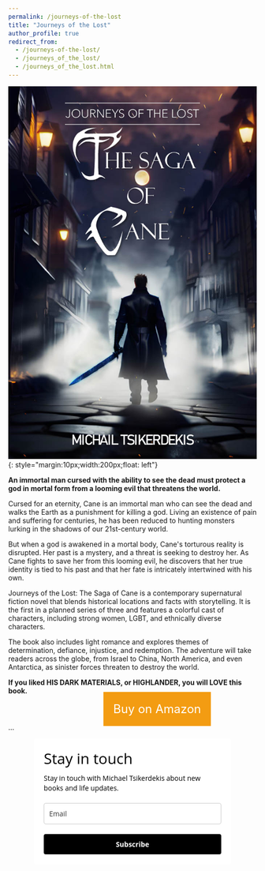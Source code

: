 ```yaml
---
permalink: /journeys-of-the-lost
title: "Journeys of the Lost"
author_profile: true
redirect_from:
  - /journeys-of-the-lost/
  - /journeys_of_the_lost/
  - /journeys_of_the_lost.html
---
```


![image](/images/Cover1024_1.jpg){: style="margin:10px;width:200px;float: left"}

**An immortal man cursed with the ability to see the dead must protect a god in mortal form from a looming evil that threatens the world.**

Cursed for an eternity, Cane is an immortal man who can see the dead and walks the Earth as a punishment for killing a god. Living an existence of pain and suffering for centuries, he has been reduced to hunting monsters lurking in the shadows of our 21st-century world.

But when a god is awakened in a mortal body, Cane's torturous reality is disrupted. Her past is a mystery, and a threat is seeking to destroy her. As Cane fights to save her from this looming evil, he discovers that her true identity is tied to his past and that her fate is intricately intertwined with his own.

Journeys of the Lost: The Saga of Cane is a contemporary supernatural fiction novel that blends historical locations and facts with storytelling. It is the first in a planned series of three and features a colorful cast of characters, including strong women, LGBT, and ethnically diverse characters.

The book also includes light romance and explores themes of determination, defiance, injustice, and redemption. The adventure will take readers across the globe, from Israel to China, North America, and even Antarctica, as sinister forces threaten to destroy the world.

**If you liked HIS DARK MATERIALS, or HIGHLANDER, you will LOVE this book.**

<center> 
 
  <style>
  .button-three{
  text-align: center;
  cursor: pointer;
  font-size:24px;
  margin: 0 0 0 100px;
    }
   /*Button Three*/
.button-three {
    position: relative;
    background-color: #f39c12;
    border: none;
    padding: 20px;
    width: 200px;
    text-align: center;
    -webkit-transition-duration: 0.4s; /* Safari */
    transition-duration: 0.4s;
    text-decoration: none;
    overflow: hidden;
    color: #ffffff;
}

.button-three:hover{
   background:#fff;
   box-shadow:0px 2px 10px 5px #97B1BF;
   color:#000;
}

.button-three:after {
    content: "";
    background: #f1c40f;
    display: block;
    position: absolute;
    padding-top: 300%;
    padding-left: 350%;
    margin-left: -20px !important;
    margin-top: -120%;
    opacity: 0;
    transition: all 0.8s
}

.button-three:active:after {
    padding: 0;
    margin: 0;
    opacity: 1;
    transition: 0s
}
  </style>
  <a class="button-three" href="https://www.amazon.com/dp/B0C2BTGC1N" target="_blank">Buy on Amazon</a>
</center>


...


<!-- <style type="text/css">@import url("https://assets.mlcdn.com/fonts.css?version=1680519");</style> -->

<style type="text/css"> /* LOADER */ .ml-form-embedSubmitLoad { display: inline-block; width: 20px; height: 20px; } .g-recaptcha { transform: scale(1); -webkit-transform: scale(1); transform-origin: 0 0; -webkit-transform-origin: 0 0; height: ; } .sr-only { position: absolute; width: 1px; height: 1px; padding: 0; margin: -1px; overflow: hidden; clip: rect(0,0,0,0); border: 0; } .ml-form-embedSubmitLoad:after { content: " "; display: block; width: 11px; height: 11px; margin: 1px; border-radius: 50%; border: 4px solid #fff; border-color: #ffffff #ffffff #ffffff transparent; animation: ml-form-embedSubmitLoad 1.2s linear infinite; } @keyframes ml-form-embedSubmitLoad { 0% { transform: rotate(0deg); } 100% { transform: rotate(360deg); } } #mlb2-4459234.ml-form-embedContainer { box-sizing: border-box; display: table; margin: 0 auto; position: static; width: 100% !important; } #mlb2-4459234.ml-form-embedContainer h4, #mlb2-4459234.ml-form-embedContainer p, #mlb2-4459234.ml-form-embedContainer span, #mlb2-4459234.ml-form-embedContainer button { text-transform: none !important; letter-spacing: normal !important; } #mlb2-4459234.ml-form-embedContainer .ml-form-embedWrapper { background-color: #ffffff; border-width: 0px; border-color: transparent; border-radius: 4px; border-style: solid; box-sizing: border-box; display: inline-block !important; margin: 0; padding: 0; position: relative; } #mlb2-4459234.ml-form-embedContainer .ml-form-embedWrapper.embedPopup, #mlb2-4459234.ml-form-embedContainer .ml-form-embedWrapper.embedDefault { width: 400px; } #mlb2-4459234.ml-form-embedContainer .ml-form-embedWrapper.embedForm { max-width: 400px; width: 100%; } #mlb2-4459234.ml-form-embedContainer .ml-form-align-left { text-align: left; } #mlb2-4459234.ml-form-embedContainer .ml-form-align-center { text-align: center; } #mlb2-4459234.ml-form-embedContainer .ml-form-align-default { display: table-cell !important; vertical-align: middle !important; text-align: center !important; } #mlb2-4459234.ml-form-embedContainer .ml-form-align-right { text-align: right; } #mlb2-4459234.ml-form-embedContainer .ml-form-embedWrapper .ml-form-embedHeader img { border-top-left-radius: 4px; border-top-right-radius: 4px; height: auto; margin: 0 auto !important; max-width: 100%; width: undefinedpx; } #mlb2-4459234.ml-form-embedContainer .ml-form-embedWrapper .ml-form-embedBody, #mlb2-4459234.ml-form-embedContainer .ml-form-embedWrapper .ml-form-successBody { padding: 20px 20px 0 20px; } #mlb2-4459234.ml-form-embedContainer .ml-form-embedWrapper .ml-form-embedBody.ml-form-embedBodyHorizontal { padding-bottom: 0; } #mlb2-4459234.ml-form-embedContainer .ml-form-embedWrapper .ml-form-embedBody .ml-form-embedContent, #mlb2-4459234.ml-form-embedContainer .ml-form-embedWrapper .ml-form-successBody .ml-form-successContent { text-align: left; margin: 0 0 20px 0; } #mlb2-4459234.ml-form-embedContainer .ml-form-embedWrapper .ml-form-embedBody .ml-form-embedContent h4, #mlb2-4459234.ml-form-embedContainer .ml-form-embedWrapper .ml-form-successBody .ml-form-successContent h4 { color: #000000; font-family: 'Open Sans', Arial, Helvetica, sans-serif; font-size: 30px; font-weight: 400; margin: 0 0 10px 0; text-align: left; word-break: break-word; } #mlb2-4459234.ml-form-embedContainer .ml-form-embedWrapper .ml-form-embedBody .ml-form-embedContent p, #mlb2-4459234.ml-form-embedContainer .ml-form-embedWrapper .ml-form-successBody .ml-form-successContent p { color: #000000; font-family: 'Open Sans', Arial, Helvetica, sans-serif; font-size: 14px; font-weight: 400; line-height: 20px; margin: 0 0 10px 0; text-align: left; } #mlb2-4459234.ml-form-embedContainer .ml-form-embedWrapper .ml-form-embedBody .ml-form-embedContent ul, #mlb2-4459234.ml-form-embedContainer .ml-form-embedWrapper .ml-form-embedBody .ml-form-embedContent ol, #mlb2-4459234.ml-form-embedContainer .ml-form-embedWrapper .ml-form-successBody .ml-form-successContent ul, #mlb2-4459234.ml-form-embedContainer .ml-form-embedWrapper .ml-form-successBody .ml-form-successContent ol { color: #000000; font-family: 'Open Sans', Arial, Helvetica, sans-serif; font-size: 14px; } #mlb2-4459234.ml-form-embedContainer .ml-form-embedWrapper .ml-form-embedBody .ml-form-embedContent ol ol, #mlb2-4459234.ml-form-embedContainer .ml-form-embedWrapper .ml-form-successBody .ml-form-successContent ol ol { list-style-type: lower-alpha; } #mlb2-4459234.ml-form-embedContainer .ml-form-embedWrapper .ml-form-embedBody .ml-form-embedContent ol ol ol, #mlb2-4459234.ml-form-embedContainer .ml-form-embedWrapper .ml-form-successBody .ml-form-successContent ol ol ol { list-style-type: lower-roman; } #mlb2-4459234.ml-form-embedContainer .ml-form-embedWrapper .ml-form-embedBody .ml-form-embedContent p a, #mlb2-4459234.ml-form-embedContainer .ml-form-embedWrapper .ml-form-successBody .ml-form-successContent p a { color: #000000; text-decoration: underline; } #mlb2-4459234.ml-form-embedContainer .ml-form-embedWrapper .ml-block-form .ml-field-group { text-align: left!important; } #mlb2-4459234.ml-form-embedContainer .ml-form-embedWrapper .ml-block-form .ml-field-group label { margin-bottom: 5px; color: #333333; font-size: 14px; font-family: 'Open Sans', Arial, Helvetica, sans-serif; font-weight: bold; font-style: normal; text-decoration: none;; display: inline-block; line-height: 20px; } #mlb2-4459234.ml-form-embedContainer .ml-form-embedWrapper .ml-form-embedBody .ml-form-embedContent p:last-child, #mlb2-4459234.ml-form-embedContainer .ml-form-embedWrapper .ml-form-successBody .ml-form-successContent p:last-child { margin: 0; } #mlb2-4459234.ml-form-embedContainer .ml-form-embedWrapper .ml-form-embedBody form { margin: 0; width: 100%; } #mlb2-4459234.ml-form-embedContainer .ml-form-embedWrapper .ml-form-embedBody .ml-form-formContent, #mlb2-4459234.ml-form-embedContainer .ml-form-embedWrapper .ml-form-embedBody .ml-form-checkboxRow { margin: 0 0 20px 0; width: 100%; } #mlb2-4459234.ml-form-embedContainer .ml-form-embedWrapper .ml-form-embedBody .ml-form-checkboxRow { float: left; } #mlb2-4459234.ml-form-embedContainer .ml-form-embedWrapper .ml-form-embedBody .ml-form-formContent.horozintalForm { margin: 0; padding: 0 0 20px 0; width: 100%; height: auto; float: left; } #mlb2-4459234.ml-form-embedContainer .ml-form-embedWrapper .ml-form-embedBody .ml-form-fieldRow { margin: 0 0 10px 0; width: 100%; } #mlb2-4459234.ml-form-embedContainer .ml-form-embedWrapper .ml-form-embedBody .ml-form-fieldRow.ml-last-item { margin: 0; } #mlb2-4459234.ml-form-embedContainer .ml-form-embedWrapper .ml-form-embedBody .ml-form-fieldRow.ml-formfieldHorizintal { margin: 0; } #mlb2-4459234.ml-form-embedContainer .ml-form-embedWrapper .ml-form-embedBody .ml-form-fieldRow input { background-color: #ffffff !important; color: #333333 !important; border-color: #cccccc; border-radius: 4px !important; border-style: solid !important; border-width: 1px !important; font-family: 'Open Sans', Arial, Helvetica, sans-serif; font-size: 14px !important; height: auto; line-height: 21px !important; margin-bottom: 0; margin-top: 0; margin-left: 0; margin-right: 0; padding: 10px 10px !important; width: 100% !important; box-sizing: border-box !important; max-width: 100% !important; } #mlb2-4459234.ml-form-embedContainer .ml-form-embedWrapper .ml-form-embedBody .ml-form-fieldRow input::-webkit-input-placeholder, #mlb2-4459234.ml-form-embedContainer .ml-form-embedWrapper .ml-form-embedBody .ml-form-horizontalRow input::-webkit-input-placeholder { color: #333333; } #mlb2-4459234.ml-form-embedContainer .ml-form-embedWrapper .ml-form-embedBody .ml-form-fieldRow input::-moz-placeholder, #mlb2-4459234.ml-form-embedContainer .ml-form-embedWrapper .ml-form-embedBody .ml-form-horizontalRow input::-moz-placeholder { color: #333333; } #mlb2-4459234.ml-form-embedContainer .ml-form-embedWrapper .ml-form-embedBody .ml-form-fieldRow input:-ms-input-placeholder, #mlb2-4459234.ml-form-embedContainer .ml-form-embedWrapper .ml-form-embedBody .ml-form-horizontalRow input:-ms-input-placeholder { color: #333333; } #mlb2-4459234.ml-form-embedContainer .ml-form-embedWrapper .ml-form-embedBody .ml-form-fieldRow input:-moz-placeholder, #mlb2-4459234.ml-form-embedContainer .ml-form-embedWrapper .ml-form-embedBody .ml-form-horizontalRow input:-moz-placeholder { color: #333333; } #mlb2-4459234.ml-form-embedContainer .ml-form-embedWrapper .ml-form-embedBody .ml-form-fieldRow textarea, #mlb2-4459234.ml-form-embedContainer .ml-form-embedWrapper .ml-form-embedBody .ml-form-horizontalRow textarea { background-color: #ffffff !important; color: #333333 !important; border-color: #cccccc; border-radius: 4px !important; border-style: solid !important; border-width: 1px !important; font-family: 'Open Sans', Arial, Helvetica, sans-serif; font-size: 14px !important; height: auto; line-height: 21px !important; margin-bottom: 0; margin-top: 0; padding: 10px 10px !important; width: 100% !important; box-sizing: border-box !important; max-width: 100% !important; } #mlb2-4459234.ml-form-embedContainer .ml-form-embedWrapper .ml-form-embedBody .ml-form-fieldRow .custom-radio .custom-control-label::before, #mlb2-4459234.ml-form-embedContainer .ml-form-embedWrapper .ml-form-embedBody .ml-form-horizontalRow .custom-radio .custom-control-label::before, #mlb2-4459234.ml-form-embedContainer .ml-form-embedWrapper .ml-form-embedBody .ml-form-fieldRow .custom-checkbox .custom-control-label::before, #mlb2-4459234.ml-form-embedContainer .ml-form-embedWrapper .ml-form-embedBody .ml-form-horizontalRow .custom-checkbox .custom-control-label::before, #mlb2-4459234.ml-form-embedContainer .ml-form-embedWrapper .ml-form-embedBody .ml-form-embedPermissions .ml-form-embedPermissionsOptionsCheckbox .label-description::before, #mlb2-4459234.ml-form-embedContainer .ml-form-embedWrapper .ml-form-embedBody .ml-form-interestGroupsRow .ml-form-interestGroupsRowCheckbox .label-description::before, #mlb2-4459234.ml-form-embedContainer .ml-form-embedWrapper .ml-form-embedBody .ml-form-checkboxRow .label-description::before { border-color: #cccccc!important; background-color: #ffffff!important; } #mlb2-4459234.ml-form-embedContainer .ml-form-embedWrapper .ml-form-embedBody .ml-form-fieldRow input.custom-control-input[type="checkbox"]{ box-sizing: border-box; padding: 0; position: absolute; z-index: -1; opacity: 0; margin-top: 5px; margin-left: -1.5rem; overflow: visible; } #mlb2-4459234.ml-form-embedContainer .ml-form-embedWrapper .ml-form-embedBody .ml-form-fieldRow .custom-checkbox .custom-control-label::before, #mlb2-4459234.ml-form-embedContainer .ml-form-embedWrapper .ml-form-embedBody .ml-form-horizontalRow .custom-checkbox .custom-control-label::before, #mlb2-4459234.ml-form-embedContainer .ml-form-embedWrapper .ml-form-embedBody .ml-form-embedPermissions .ml-form-embedPermissionsOptionsCheckbox .label-description::before, #mlb2-4459234.ml-form-embedContainer .ml-form-embedWrapper .ml-form-embedBody .ml-form-interestGroupsRow .ml-form-interestGroupsRowCheckbox .label-description::before, #mlb2-4459234.ml-form-embedContainer .ml-form-embedWrapper .ml-form-embedBody .ml-form-checkboxRow .label-description::before { border-radius: 4px!important; } #mlb2-4459234.ml-form-embedContainer .ml-form-embedWrapper .ml-form-embedBody .ml-form-checkboxRow input[type=checkbox]:checked~.label-description::after, #mlb2-4459234.ml-form-embedContainer .ml-form-embedWrapper .ml-form-embedBody .ml-form-embedPermissions .ml-form-embedPermissionsOptionsCheckbox input[type=checkbox]:checked~.label-description::after, #mlb2-4459234.ml-form-embedContainer .ml-form-embedWrapper .ml-form-embedBody .ml-form-fieldRow .custom-checkbox .custom-control-input:checked~.custom-control-label::after, #mlb2-4459234.ml-form-embedContainer .ml-form-embedWrapper .ml-form-embedBody .ml-form-horizontalRow .custom-checkbox .custom-control-input:checked~.custom-control-label::after, #mlb2-4459234.ml-form-embedContainer .ml-form-embedWrapper .ml-form-embedBody .ml-form-interestGroupsRow .ml-form-interestGroupsRowCheckbox input[type=checkbox]:checked~.label-description::after { background-image: url("data:image/svg+xml,%3csvg xmlns='http://www.w3.org/2000/svg' viewBox='0 0 8 8'%3e%3cpath fill='%23fff' d='M6.564.75l-3.59 3.612-1.538-1.55L0 4.26 2.974 7.25 8 2.193z'/%3e%3c/svg%3e"); } #mlb2-4459234.ml-form-embedContainer .ml-form-embedWrapper .ml-form-embedBody .ml-form-fieldRow .custom-radio .custom-control-input:checked~.custom-control-label::after, #mlb2-4459234.ml-form-embedContainer .ml-form-embedWrapper .ml-form-embedBody .ml-form-fieldRow .custom-radio .custom-control-input:checked~.custom-control-label::after { background-image: url("data:image/svg+xml,%3csvg xmlns='http://www.w3.org/2000/svg' viewBox='-4 -4 8 8'%3e%3ccircle r='3' fill='%23fff'/%3e%3c/svg%3e"); } #mlb2-4459234.ml-form-embedContainer .ml-form-embedWrapper .ml-form-embedBody .ml-form-fieldRow .custom-radio .custom-control-input:checked~.custom-control-label::before, #mlb2-4459234.ml-form-embedContainer .ml-form-embedWrapper .ml-form-embedBody .ml-form-horizontalRow .custom-radio .custom-control-input:checked~.custom-control-label::before, #mlb2-4459234.ml-form-embedContainer .ml-form-embedWrapper .ml-form-embedBody .ml-form-fieldRow .custom-checkbox .custom-control-input:checked~.custom-control-label::before, #mlb2-4459234.ml-form-embedContainer .ml-form-embedWrapper .ml-form-embedBody .ml-form-horizontalRow .custom-checkbox .custom-control-input:checked~.custom-control-label::before, #mlb2-4459234.ml-form-embedContainer .ml-form-embedWrapper .ml-form-embedBody .ml-form-embedPermissions .ml-form-embedPermissionsOptionsCheckbox input[type=checkbox]:checked~.label-description::before, #mlb2-4459234.ml-form-embedContainer .ml-form-embedWrapper .ml-form-embedBody .ml-form-interestGroupsRow .ml-form-interestGroupsRowCheckbox input[type=checkbox]:checked~.label-description::before, #mlb2-4459234.ml-form-embedContainer .ml-form-embedWrapper .ml-form-embedBody .ml-form-checkboxRow input[type=checkbox]:checked~.label-description::before { border-color: #000000!important; background-color: #000000!important; color: #ffffff!important; } #mlb2-4459234.ml-form-embedContainer .ml-form-embedWrapper .ml-form-embedBody .ml-form-fieldRow .custom-radio .custom-control-label::before, #mlb2-4459234.ml-form-embedContainer .ml-form-embedWrapper .ml-form-embedBody .ml-form-horizontalRow .custom-radio .custom-control-label::before, #mlb2-4459234.ml-form-embedContainer .ml-form-embedWrapper .ml-form-embedBody .ml-form-fieldRow .custom-radio .custom-control-label::after, #mlb2-4459234.ml-form-embedContainer .ml-form-embedWrapper .ml-form-embedBody .ml-form-horizontalRow .custom-radio .custom-control-label::after, #mlb2-4459234.ml-form-embedContainer .ml-form-embedWrapper .ml-form-embedBody .ml-form-fieldRow .custom-checkbox .custom-control-label::before, #mlb2-4459234.ml-form-embedContainer .ml-form-embedWrapper .ml-form-embedBody .ml-form-fieldRow .custom-checkbox .custom-control-label::after, #mlb2-4459234.ml-form-embedContainer .ml-form-embedWrapper .ml-form-embedBody .ml-form-horizontalRow .custom-checkbox .custom-control-label::before, #mlb2-4459234.ml-form-embedContainer .ml-form-embedWrapper .ml-form-embedBody .ml-form-horizontalRow .custom-checkbox .custom-control-label::after { top: 2px; box-sizing: border-box; } #mlb2-4459234.ml-form-embedContainer .ml-form-embedWrapper .ml-form-embedBody .ml-form-embedPermissions .ml-form-embedPermissionsOptionsCheckbox .label-description::before, #mlb2-4459234.ml-form-embedContainer .ml-form-embedWrapper .ml-form-embedBody .ml-form-embedPermissions .ml-form-embedPermissionsOptionsCheckbox .label-description::after, #mlb2-4459234.ml-form-embedContainer .ml-form-embedWrapper .ml-form-embedBody .ml-form-checkboxRow .label-description::before, #mlb2-4459234.ml-form-embedContainer .ml-form-embedWrapper .ml-form-embedBody .ml-form-checkboxRow .label-description::after { top: 0px!important; box-sizing: border-box!important; } #mlb2-4459234.ml-form-embedContainer .ml-form-embedWrapper .ml-form-embedBody .ml-form-checkboxRow .label-description::before, #mlb2-4459234.ml-form-embedContainer .ml-form-embedWrapper .ml-form-embedBody .ml-form-checkboxRow .label-description::after { top: 0px!important; box-sizing: border-box!important; } #mlb2-4459234.ml-form-embedContainer .ml-form-embedWrapper .ml-form-embedBody .ml-form-interestGroupsRow .ml-form-interestGroupsRowCheckbox .label-description::after { top: 0px!important; box-sizing: border-box!important; position: absolute; left: -1.5rem; display: block; width: 1rem; height: 1rem; content: ""; } #mlb2-4459234.ml-form-embedContainer .ml-form-embedWrapper .ml-form-embedBody .ml-form-interestGroupsRow .ml-form-interestGroupsRowCheckbox .label-description::before { top: 0px!important; box-sizing: border-box!important; } #mlb2-4459234.ml-form-embedContainer .ml-form-embedWrapper .ml-form-embedBody .custom-control-label::before { position: absolute; top: 4px; left: -1.5rem; display: block; width: 16px; height: 16px; pointer-events: none; content: ""; background-color: #ffffff; border: #adb5bd solid 1px; border-radius: 50%; } #mlb2-4459234.ml-form-embedContainer .ml-form-embedWrapper .ml-form-embedBody .custom-control-label::after { position: absolute; top: 2px!important; left: -1.5rem; display: block; width: 1rem; height: 1rem; content: ""; } #mlb2-4459234.ml-form-embedContainer .ml-form-embedWrapper .ml-form-embedBody .ml-form-embedPermissions .ml-form-embedPermissionsOptionsCheckbox .label-description::before, #mlb2-4459234.ml-form-embedContainer .ml-form-embedWrapper .ml-form-embedBody .ml-form-interestGroupsRow .ml-form-interestGroupsRowCheckbox .label-description::before, #mlb2-4459234.ml-form-embedContainer .ml-form-embedWrapper .ml-form-embedBody .ml-form-checkboxRow .label-description::before { position: absolute; top: 4px; left: -1.5rem; display: block; width: 16px; height: 16px; pointer-events: none; content: ""; background-color: #ffffff; border: #adb5bd solid 1px; border-radius: 50%; } #mlb2-4459234.ml-form-embedContainer .ml-form-embedWrapper .ml-form-embedBody .ml-form-embedPermissions .ml-form-embedPermissionsOptionsCheckbox .label-description::after { position: absolute; top: 0px!important; left: -1.5rem; display: block; width: 1rem; height: 1rem; content: ""; } #mlb2-4459234.ml-form-embedContainer .ml-form-embedWrapper .ml-form-embedBody .ml-form-checkboxRow .label-description::after { position: absolute; top: 0px!important; left: -1.5rem; display: block; width: 1rem; height: 1rem; content: ""; } #mlb2-4459234.ml-form-embedContainer .ml-form-embedWrapper .ml-form-embedBody .custom-radio .custom-control-label::after { background: no-repeat 50%/50% 50%; } #mlb2-4459234.ml-form-embedContainer .ml-form-embedWrapper .ml-form-embedBody .custom-checkbox .custom-control-label::after, #mlb2-4459234.ml-form-embedContainer .ml-form-embedWrapper .ml-form-embedBody .ml-form-embedPermissions .ml-form-embedPermissionsOptionsCheckbox .label-description::after, #mlb2-4459234.ml-form-embedContainer .ml-form-embedWrapper .ml-form-embedBody .ml-form-interestGroupsRow .ml-form-interestGroupsRowCheckbox .label-description::after, #mlb2-4459234.ml-form-embedContainer .ml-form-embedWrapper .ml-form-embedBody .ml-form-checkboxRow .label-description::after { background: no-repeat 50%/50% 50%; } #mlb2-4459234.ml-form-embedContainer .ml-form-embedWrapper .ml-form-embedBody .ml-form-fieldRow .custom-control, #mlb2-4459234.ml-form-embedContainer .ml-form-embedWrapper .ml-form-embedBody .ml-form-horizontalRow .custom-control { position: relative; display: block; min-height: 1.5rem; padding-left: 1.5rem; } #mlb2-4459234.ml-form-embedContainer .ml-form-embedWrapper .ml-form-embedBody .ml-form-fieldRow .custom-radio .custom-control-input, #mlb2-4459234.ml-form-embedContainer .ml-form-embedWrapper .ml-form-embedBody .ml-form-horizontalRow .custom-radio .custom-control-input, #mlb2-4459234.ml-form-embedContainer .ml-form-embedWrapper .ml-form-embedBody .ml-form-fieldRow .custom-checkbox .custom-control-input, #mlb2-4459234.ml-form-embedContainer .ml-form-embedWrapper .ml-form-embedBody .ml-form-horizontalRow .custom-checkbox .custom-control-input { position: absolute; z-index: -1; opacity: 0; box-sizing: border-box; padding: 0; } #mlb2-4459234.ml-form-embedContainer .ml-form-embedWrapper .ml-form-embedBody .ml-form-fieldRow .custom-radio .custom-control-label, #mlb2-4459234.ml-form-embedContainer .ml-form-embedWrapper .ml-form-embedBody .ml-form-horizontalRow .custom-radio .custom-control-label, #mlb2-4459234.ml-form-embedContainer .ml-form-embedWrapper .ml-form-embedBody .ml-form-fieldRow .custom-checkbox .custom-control-label, #mlb2-4459234.ml-form-embedContainer .ml-form-embedWrapper .ml-form-embedBody .ml-form-horizontalRow .custom-checkbox .custom-control-label { color: #000000; font-size: 12px!important; font-family: 'Open Sans', Arial, Helvetica, sans-serif; line-height: 22px; margin-bottom: 0; position: relative; vertical-align: top; font-style: normal; font-weight: 700; } #mlb2-4459234.ml-form-embedContainer .ml-form-embedWrapper .ml-form-embedBody .ml-form-fieldRow .custom-select, #mlb2-4459234.ml-form-embedContainer .ml-form-embedWrapper .ml-form-embedBody .ml-form-horizontalRow .custom-select { background-color: #ffffff !important; color: #333333 !important; border-color: #cccccc; border-radius: 4px !important; border-style: solid !important; border-width: 1px !important; font-family: 'Open Sans', Arial, Helvetica, sans-serif; font-size: 14px !important; line-height: 20px !important; margin-bottom: 0; margin-top: 0; padding: 10px 28px 10px 12px !important; width: 100% !important; box-sizing: border-box !important; max-width: 100% !important; height: auto; display: inline-block; vertical-align: middle; background: url('https://assets.mlcdn.com/ml/images/default/dropdown.svg') no-repeat right .75rem center/8px 10px; -webkit-appearance: none; -moz-appearance: none; appearance: none; } #mlb2-4459234.ml-form-embedContainer .ml-form-embedWrapper .ml-form-embedBody .ml-form-horizontalRow { height: auto; width: 100%; float: left; } .ml-form-formContent.horozintalForm .ml-form-horizontalRow .ml-input-horizontal { width: 70%; float: left; } .ml-form-formContent.horozintalForm .ml-form-horizontalRow .ml-button-horizontal { width: 30%; float: left; } .ml-form-formContent.horozintalForm .ml-form-horizontalRow .ml-button-horizontal.labelsOn { padding-top: 25px; } .ml-form-formContent.horozintalForm .ml-form-horizontalRow .horizontal-fields { box-sizing: border-box; float: left; padding-right: 10px; } #mlb2-4459234.ml-form-embedContainer .ml-form-embedWrapper .ml-form-embedBody .ml-form-horizontalRow input { background-color: #ffffff; color: #333333; border-color: #cccccc; border-radius: 4px; border-style: solid; border-width: 1px; font-family: 'Open Sans', Arial, Helvetica, sans-serif; font-size: 14px; line-height: 20px; margin-bottom: 0; margin-top: 0; padding: 10px 10px; width: 100%; box-sizing: border-box; overflow-y: initial; } #mlb2-4459234.ml-form-embedContainer .ml-form-embedWrapper .ml-form-embedBody .ml-form-horizontalRow button { background-color: #000000 !important; border-color: #000000; border-style: solid; border-width: 1px; border-radius: 4px; box-shadow: none; color: #ffffff !important; cursor: pointer; font-family: 'Open Sans', Arial, Helvetica, sans-serif; font-size: 14px !important; font-weight: 700; line-height: 20px; margin: 0 !important; padding: 10px !important; width: 100%; height: auto; } #mlb2-4459234.ml-form-embedContainer .ml-form-embedWrapper .ml-form-embedBody .ml-form-horizontalRow button:hover { background-color: #333333 !important; border-color: #333333 !important; } #mlb2-4459234.ml-form-embedContainer .ml-form-embedWrapper .ml-form-embedBody .ml-form-checkboxRow input[type="checkbox"] { box-sizing: border-box; padding: 0; position: absolute; z-index: -1; opacity: 0; margin-top: 5px; margin-left: -1.5rem; overflow: visible; } #mlb2-4459234.ml-form-embedContainer .ml-form-embedWrapper .ml-form-embedBody .ml-form-checkboxRow .label-description { color: #000000; display: block; font-family: 'Open Sans', Arial, Helvetica, sans-serif; font-size: 12px; text-align: left; margin-bottom: 0; position: relative; vertical-align: top; } #mlb2-4459234.ml-form-embedContainer .ml-form-embedWrapper .ml-form-embedBody .ml-form-checkboxRow label { font-weight: normal; margin: 0; padding: 0; position: relative; display: block; min-height: 24px; padding-left: 24px; } #mlb2-4459234.ml-form-embedContainer .ml-form-embedWrapper .ml-form-embedBody .ml-form-checkboxRow label a { color: #000000; text-decoration: underline; } #mlb2-4459234.ml-form-embedContainer .ml-form-embedWrapper .ml-form-embedBody .ml-form-checkboxRow label p { color: #000000 !important; font-family: 'Open Sans', Arial, Helvetica, sans-serif !important; font-size: 12px !important; font-weight: normal !important; line-height: 18px !important; padding: 0 !important; margin: 0 5px 0 0 !important; } #mlb2-4459234.ml-form-embedContainer .ml-form-embedWrapper .ml-form-embedBody .ml-form-checkboxRow label p:last-child { margin: 0; } #mlb2-4459234.ml-form-embedContainer .ml-form-embedWrapper .ml-form-embedBody .ml-form-embedSubmit { margin: 0 0 20px 0; float: left; width: 100%; } #mlb2-4459234.ml-form-embedContainer .ml-form-embedWrapper .ml-form-embedBody .ml-form-embedSubmit button { background-color: #000000 !important; border: none !important; border-radius: 4px !important; box-shadow: none !important; color: #ffffff !important; cursor: pointer; font-family: 'Open Sans', Arial, Helvetica, sans-serif !important; font-size: 14px !important; font-weight: 700 !important; line-height: 21px !important; height: auto; padding: 10px !important; width: 100% !important; box-sizing: border-box !important; } #mlb2-4459234.ml-form-embedContainer .ml-form-embedWrapper .ml-form-embedBody .ml-form-embedSubmit button.loading { display: none; } #mlb2-4459234.ml-form-embedContainer .ml-form-embedWrapper .ml-form-embedBody .ml-form-embedSubmit button:hover { background-color: #333333 !important; } .ml-subscribe-close { width: 30px; height: 30px; background: url('https://assets.mlcdn.com/ml/images/default/modal_close.png') no-repeat; background-size: 30px; cursor: pointer; margin-top: -10px; margin-right: -10px; position: absolute; top: 0; right: 0; } .ml-error input, .ml-error textarea, .ml-error select { border-color: red!important; } .ml-error .custom-checkbox-radio-list { border: 1px solid red !important; border-radius: 4px; padding: 10px; } .ml-error .label-description, .ml-error .label-description p, .ml-error .label-description p a, .ml-error label:first-child { color: #ff0000 !important; } #mlb2-4459234.ml-form-embedContainer .ml-form-embedWrapper .ml-form-embedBody .ml-form-checkboxRow.ml-error .label-description p, #mlb2-4459234.ml-form-embedContainer .ml-form-embedWrapper .ml-form-embedBody .ml-form-checkboxRow.ml-error .label-description p:first-letter { color: #ff0000 !important; } @media only screen and (max-width: 400px){ .ml-form-embedWrapper.embedDefault, .ml-form-embedWrapper.embedPopup { width: 100%!important; } .ml-form-formContent.horozintalForm { float: left!important; } .ml-form-formContent.horozintalForm .ml-form-horizontalRow { height: auto!important; width: 100%!important; float: left!important; } .ml-form-formContent.horozintalForm .ml-form-horizontalRow .ml-input-horizontal { width: 100%!important; } .ml-form-formContent.horozintalForm .ml-form-horizontalRow .ml-input-horizontal > div { padding-right: 0px!important; padding-bottom: 10px; } .ml-form-formContent.horozintalForm .ml-button-horizontal { width: 100%!important; } .ml-form-formContent.horozintalForm .ml-button-horizontal.labelsOn { padding-top: 0px!important; } } </style> <div id="mlb2-4459234" class="ml-form-embedContainer ml-subscribe-form ml-subscribe-form-4459234"> <div class="ml-form-align-center "> <div class="ml-form-embedWrapper embedForm"> <div class="ml-form-embedBody ml-form-embedBodyDefault row-form"> <div class="ml-form-embedContent" style=" "> <h4>Stay in touch</h4> <p>Stay in touch with Michael Tsikerdekis about new books and life updates.</p> </div> <form class="ml-block-form" action="https://assets.mailerlite.com/jsonp/393905/forms/84731888678208749/subscribe" data-code="" method="post" target="_blank"> <div class="ml-form-formContent"> <div class="ml-form-fieldRow ml-last-item"> <div class="ml-field-group ml-field-email ml-validate-email ml-validate-required"> <!-- input --> <input aria-label="email" aria-required="true" type="email" class="form-control" data-inputmask="" name="fields[email]" placeholder="Email" autocomplete="email"> <!-- /input --> <!-- textarea --> <!-- /textarea --> <!-- select --> <!-- /select --> <!-- checkboxes --> <!-- /checkboxes --> <!-- radio --> <!-- /radio --> <!-- countries --> <!-- /countries --> </div> </div> </div> <!-- Privacy policy --> <!-- /Privacy policy --> <div class="ml-form-recaptcha ml-validate-required" style="float: left;"> <style type="text/css"> .ml-form-recaptcha { margin-bottom: 20px; } .ml-form-recaptcha.ml-error iframe { border: solid 1px #ff0000; } @media screen and (max-width: 480px) { .ml-form-recaptcha { width: 220px!important } .g-recaptcha { transform: scale(0.78); -webkit-transform: scale(0.78); transform-origin: 0 0; -webkit-transform-origin: 0 0; } }</style> <script src="https://www.google.com/recaptcha/api.js"></script> <div class="g-recaptcha" data-sitekey="6Lf1KHQUAAAAAFNKEX1hdSWCS3mRMv4FlFaNslaD"></div></div> <input type="hidden" name="ml-submit" value="1"> <div class="ml-form-embedSubmit"> <button type="submit" class="primary">Subscribe</button> <button disabled="disabled" style="display: none;" type="button" class="loading"> <div class="ml-form-embedSubmitLoad"></div> <span class="sr-only">Loading...</span> </button> </div> <input type="hidden" name="anticsrf" value="true"> </form> </div> <div class="ml-form-successBody row-success" style="display: none"> <div class="ml-form-successContent"> <h4>Thank you!</h4> <p>You have successfully joined our subscriber list.</p> </div> </div> </div> </div> </div> <script> function ml_webform_success_4459234() { try { window.top.location.href = 'https://michael.tsikerdekis.com/thank-you-sub'; } catch (e) { window.location.href = 'https://michael.tsikerdekis.com/thank-you-sub'; } } </script> <script src="https://groot.mailerlite.com/js/w/webforms.min.js?v59ea44790c5c0deef53b8c1ad21b8cc9" type="text/javascript"></script> <script> fetch("https://assets.mailerlite.com/jsonp/393905/forms/84731888678208749/track-view") </script>
